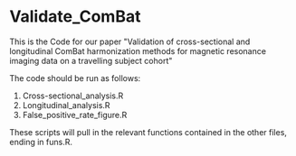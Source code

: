 # Validate_ComBat
This is the Code for our paper "Validation of cross-sectional and longitudinal ComBat harmonization methods for magnetic resonance imaging data on a travelling subject cohort"

The code should be run as follows:
1. Cross-sectional_analysis.R
2. Longitudinal_analysis.R
3. False_positive_rate_figure.R

These scripts will pull in the relevant functions contained in the other files, ending in funs.R.
